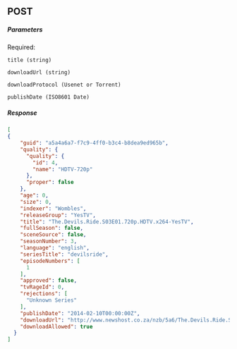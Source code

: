 ## POST ##

##### Parameters #####

Required:

`title (string)`

`downloadUrl (string)`

`downloadProtocol (Usenet or Torrent)`

`publishDate (ISO8601 Date)`

##### Response #####
```JSON
[
{
	"guid": "a5a4a6a7-f7c9-4ff0-b3c4-b8dea9ed965b",
    "quality": {
      "quality": {
        "id": 4,
        "name": "HDTV-720p"
      },
      "proper": false
    },
    "age": 0,
    "size": 0,
    "indexer": "Wombles",
    "releaseGroup": "YesTV",
    "title": "The.Devils.Ride.S03E01.720p.HDTV.x264-YesTV",
    "fullSeason": false,
    "sceneSource": false,
    "seasonNumber": 3,
    "language": "english",
    "seriesTitle": "devilsride",
    "episodeNumbers": [
      1
    ],
    "approved": false,
    "tvRageId": 0,
    "rejections": [
      "Unknown Series"
    ],
    "publishDate": "2014-02-10T00:00:00Z",
    "downloadUrl": "http://www.newshost.co.za/nzb/5a6/The.Devils.Ride.S03E01.720p.HDTV.x264-YesTV.nzb",
    "downloadAllowed": true
  }
]
```
